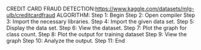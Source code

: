 CREDIT CARD FRAUD DETECTION:https://www.kaggle.com/datasets/mlg-ulb/creditcardfraud
ALGORITHM:
Step 1: Begin
Step 2: Open compiler 
Step 3: Import the necessary libraries.
Step 4: Import the given data set.
Step 5: Display the data set.
Step 6: View the dataset.
Step 7: Plot the graph for class count.
Step 8: Plot the output for training dataset 
Step 9: View the graph
Step 10: Analyze the output.
Step 11: End
